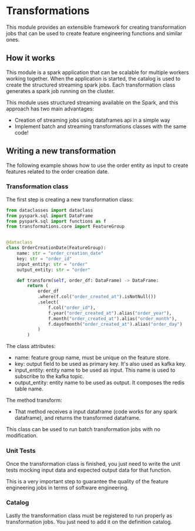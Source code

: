 # Transformations

This module provides an extensible framework for creating transformation jobs that can be used to create feature engineering functions and similar ones.

## How it works

This module is a spark application that can be scalable for multiple workers working together. When the application is started, the catalog is used to create the structured streaming spark jobs. Each transformation class generates a spark job running on the cluster.

This module uses structured streaming available on the Spark, and this approach has two main advantages:

* Creation of streaming jobs using dataframes api in a simple way
* Implement batch and streaming transformations classes with the same code!

## Writing a new transformation

The following example shows how to use the order entity as input to create features related to the order creation date.

### Transformation class

The first step is creating a new transformation class:

```python
from dataclasses import dataclass
from pyspark.sql import DataFrame
from pyspark.sql import functions as f
from transformations.core import FeatureGroup


@dataclass
class OrderCreationDate(FeatureGroup):
    name: str = "order_creation_date"
    key: str = "order_id"
    input_entity: str = "order"
    output_entity: str = "order"

    def transform(self, order_df: DataFrame) -> DataFrame:
        return (
            order_df
            .where(f.col("order_created_at").isNotNull())
            .select(
                f.col("order_id"),
                f.year("order_created_at").alias("order_year"),
                f.month("order_created_at").alias("order_month"),
                f.dayofmonth("order_created_at").alias("order_day")
            )
        )
```

The class attributes:

* name: feature group name, must be unique on the feature store.
* key: output field to be used as primary key. It's also used as kafka key.
* input_entity: entity name to be used as input. This name is used to subscribe to the kafka topic.
* output_entity: entity name to be used as output. It composes the redis table name.

The method transform:

* That method receives a input dataframe (code works for any spark dataframe), and returns the transformed dataframe.

This class can be used to run batch transformation jobs with no modification.

### Unit Tests

Once the transformation class is finished, you just need to write the unit tests mocking input data and expected output data for that function.

This is a very important step to guarantee the quality of the feature engineering jobs in terms of software engineering.

### Catalog

Lastly the transformation class must be registered to run properly as transformation jobs. You just need to add it on the definition catalog.
